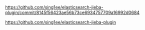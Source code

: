 https://github.com/sing1ee/elasticsearch-jieba-plugin/commit/8145f56423ae56b73ce6934757709a16992d0684

https://github.com/sing1ee/elasticsearch-jieba-plugin